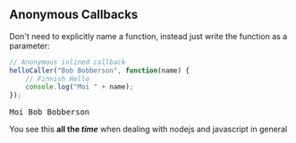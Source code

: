 ##  Anonymous Callbacks

Don't need to explicitly name a function, instead just write the function as a parameter:

```javascript
// Anonymous inlined callback
helloCaller("Bob Bobberson", function(name) {
	// Finnish Hello
	console.log("Moi " + name);
});
```
<pre>
Moi Bob Bobberson</pre>

You see this **all the *time*** when dealing with nodejs and javascript in general